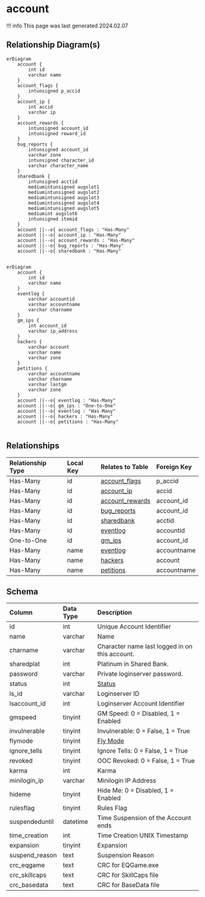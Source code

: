 # account

!!! info
	This page was last generated 2024.02.07

## Relationship Diagram(s)

```mermaid
erDiagram
    account {
        int id
        varchar name
    }
    account_flags {
        intunsigned p_accid
    }
    account_ip {
        int accid
        varchar ip
    }
    account_rewards {
        intunsigned account_id
        intunsigned reward_id
    }
    bug_reports {
        intunsigned account_id
        varchar zone
        intunsigned character_id
        varchar character_name
    }
    sharedbank {
        intunsigned acctid
        mediumintunsigned augslot1
        mediumintunsigned augslot2
        mediumintunsigned augslot3
        mediumintunsigned augslot4
        mediumintunsigned augslot5
        mediumint augslot6
        intunsigned itemid
    }
    account ||--o{ account_flags : "Has-Many"
    account ||--o{ account_ip : "Has-Many"
    account ||--o{ account_rewards : "Has-Many"
    account ||--o{ bug_reports : "Has-Many"
    account ||--o{ sharedbank : "Has-Many"


```

```mermaid
erDiagram
    account {
        int id
        varchar name
    }
    eventlog {
        varchar accountid
        varchar accountname
        varchar charname
    }
    gm_ips {
        int account_id
        varchar ip_address
    }
    hackers {
        varchar account
        varchar name
        varchar zone
    }
    petitions {
        varchar accountname
        varchar charname
        varchar lastgm
        varchar zone
    }
    account ||--o{ eventlog : "Has-Many"
    account ||--o{ gm_ips : "One-to-One"
    account ||--o{ eventlog : "Has-Many"
    account ||--o{ hackers : "Has-Many"
    account ||--o{ petitions : "Has-Many"


```


## Relationships

| Relationship Type | Local Key | Relates to Table | Foreign Key |
| :--- | :--- | :--- | :--- |
| Has-Many | id | [account_flags](../../schema/account/account_flags.md) | p_accid |
| Has-Many | id | [account_ip](../../schema/account/account_ip.md) | accid |
| Has-Many | id | [account_rewards](../../schema/account/account_rewards.md) | account_id |
| Has-Many | id | [bug_reports](../../schema/admin/bug_reports.md) | account_id |
| Has-Many | id | [sharedbank](../../schema/account/sharedbank.md) | acctid |
| Has-Many | id | [eventlog](../../schema/admin/eventlog.md) | accountid |
| One-to-One | id | [gm_ips](../../schema/admin/gm_ips.md) | account_id |
| Has-Many | name | [eventlog](../../schema/admin/eventlog.md) | accountname |
| Has-Many | name | [hackers](../../schema/admin/hackers.md) | account |
| Has-Many | name | [petitions](../../schema/admin/petitions.md) | accountname |


## Schema

| Column | Data Type | Description |
| :--- | :--- | :--- |
| id | int | Unique Account Identifier |
| name | varchar | Name |
| charname | varchar | Character name last logged in on this account. |
| sharedplat | int | Platinum in Shared Bank. |
| password | varchar | Private loginserver password. |
| status | int | [Status](../../../../server/player/status-levels) |
| ls_id | varchar | Loginserver ID |
| lsaccount_id | int | Loginserver Account Identifier |
| gmspeed | tinyint | GM Speed: 0 = Disabled, 1 = Enabled |
| invulnerable | tinyint | Invulnerable: 0 = False, 1 = True |
| flymode | tinyint | [Fly Mode](../../../../server/npc/fly-modes) |
| ignore_tells | tinyint | Ignore Tells: 0 = False, 1 = True |
| revoked | tinyint | OOC Revoked: 0 = False, 1 = True |
| karma | int | Karma |
| minilogin_ip | varchar | Minilogin IP Address |
| hideme | tinyint | Hide Me: 0 = Disabled, 1 = Enabled |
| rulesflag | tinyint | Rules Flag |
| suspendeduntil | datetime | Time Suspension of the Account ends |
| time_creation | int | Time Creation UNIX Timestamp |
| expansion | tinyint | Expansion |
| suspend_reason | text | Suspension Reason |
| crc_eqgame | text | CRC for EQGame.exe |
| crc_skillcaps | text | CRC for SkillCaps file |
| crc_basedata | text | CRC for BaseData file |


